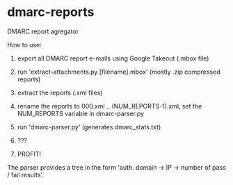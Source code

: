 # dmarc-reports
DMARC report agregator


How to use:

1. export all DMARC report e-mails using Google Takeout (.mbox file)

2. run 'extract-attachments.py [filename].mbox' (mostly .zip compressed reports)

3. extract the reports (.xml files)

4. rename the reports to 000.xml .. (NUM_REPORTS-1).xml, set the NUM_REPORTS variable in dmarc-parser.py

5. run 'dmarc-parser.py' (generates dmarc_stats.txt)

6. ???

7. PROFIT!


The parser provides a tree in the form 'auth. domain -> IP -> number of pass / fail results'.
